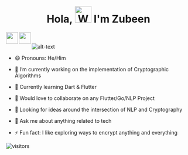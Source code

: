 <h1 align="center"> 
         Hola, <img src="https://raw.githubusercontent.com/nixin72/nixin72/master/wave.gif" 
         alt="Waving hand animated gif"
         height="45"
         width="45" /> I'm Zubeen


</h1>

[<img align="left" height="32" width="32" src="https://cdn.jsdelivr.net/npm/simple-icons@v3/icons/linkedin.svg" />][Linkedin]&nbsp;&nbsp; 
[<img align="left" height="32" width="32" src="https://cdn.jsdelivr.net/npm/simple-icons@v3/icons/twitter.svg" />][Twitter]&nbsp;&nbsp; 

[Linkedin]: https://www.linkedin.com/in/syedzubeen/
[Twitter]: https://twitter.com/ZubeenSyed





![alt-text](https://media.giphy.com/media/26u4nJPf0JtQPdStq/giphy.gif)

- 😄 Pronouns: He/Him
- 🔭 I’m currently working on the implementation of Cryptographic Algorithms
- 🌱 Currently learning Dart & Flutter
- 👯 Would love to collaborate on any Flutter/Go/NLP Project
- 🤔 Looking for ideas around the intersection of NLP and Cryptography
- 💬 Ask me about anything related to tech

- ⚡ Fun fact: I like exploring ways to encrypt anything and everything 

![visitors](https://visitor-badge.laobi.icu/badge?page_id=syedzubeen.syedzubeen)


